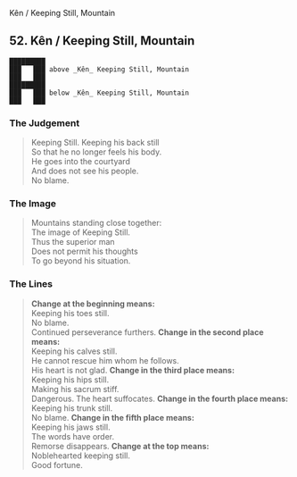 Kên / Keeping Still, Mountain
## 52. Kên / Keeping Still, Mountain
    █████████
    ███   ███ above _Kên_ Keeping Still, Mountain  
    ███   ███
    █████████
    ███   ███ below _Kên_ Keeping Still, Mountain  
    ███   ███
### The Judgement
> Keeping Still. Keeping his back still  
 So that he no longer feels his body.  
 He goes into the courtyard  
 And does not see his people.  
 No blame.
### The Image
> Mountains standing close together:  
 The image of Keeping Still.  
 Thus the superior man  
 Does not permit his thoughts  
 To go beyond his situation.
### The Lines

 > **Change at the beginning means:**  
 Keeping his toes still.  
 No blame.  
 Continued perseverance furthers.
 > **Change in the second place means:**  
 Keeping his calves still.  
 He cannot rescue him whom he follows.  
 His heart is not glad.
 > **Change in the third place means:**  
 Keeping his hips still.  
 Making his sacrum stiff.  
 Dangerous. The heart suffocates.
 > **Change in the fourth place means:**  
 Keeping his trunk still.  
 No blame.
 > **Change in the fifth place means:**  
 Keeping his jaws still.  
 The words have order.  
 Remorse disappears.
 > **Change at the top means:**  
 Noblehearted keeping still.  
 Good fortune.




